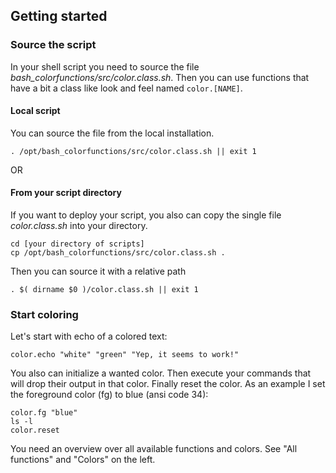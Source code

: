 ## Getting started

### Source the script

In your shell script you need to source the file *bash_colorfunctions/src/color.class.sh*.
Then you can use functions that have a bit a class like look and feel named `color.[NAME]`.

#### Local script

You can source the file from the local installation.

```shell
. /opt/bash_colorfunctions/src/color.class.sh || exit 1
```

OR

#### From your script directory

If you want to deploy your script, you also can copy the single file *color.class.sh* into your directory.

```shell
cd [your directory of scripts]
cp /opt/bash_colorfunctions/src/color.class.sh .
```
Then you can source it with a relative path

```shell
. $( dirname $0 )/color.class.sh || exit 1
```

### Start coloring

Let's start with echo of a colored text:

```shell
color.echo "white" "green" "Yep, it seems to work!"
```

You also can initialize a wanted color. Then execute your commands that will drop their output in that color. Finally reset the color.
As an example I set the foreground color (fg) to blue (ansi code 34):

```shell
color.fg "blue"
ls -l
color.reset
```

You need an overview over all available functions and colors.
See "All functions" and "Colors" on the left.
